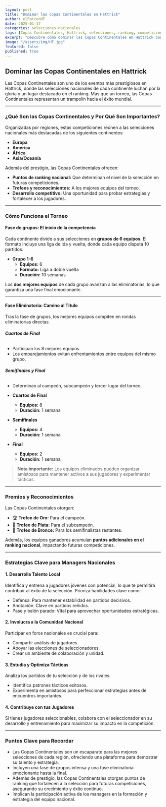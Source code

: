 ```yaml
---
layout: post
title: "Dominar las Copas Continentales en Hattrick"
author: elPatronHT
date: 2025-01-17
categories: selecciones-nacionales
tags: [Copas Continentales, Hattrick, selecciones, ranking, competiciones]
excerpt: "Descubre cómo dominar las Copas Continentales en Hattrick con esta guía completa sobre su formato y cómo contribuir al éxito de tu selección nacional, llevando a tu equipo a lo más alto."
image: "/assets/img/HT.jpg"
featured: false
published: true
---
```


## Dominar las Copas Continentales en Hattrick

Las Copas Continentales son uno de los eventos más prestigiosos en Hattrick, donde las selecciones nacionales de cada continente luchan por la gloria y un lugar destacado en el ranking. Más que un torneo, las Copas Continentales representan un trampolín hacia el éxito mundial.

---

### ¿Qué Son las Copas Continentales y Por Qué Son Importantes?

Organizadas por regiones, estas competiciones reúnen a las selecciones nacionales más destacadas de los siguientes continentes:

- **Europa**
- **América**
- **África**
- **Asia/Oceanía**

Además del prestigio, las Copas Continentales ofrecen:

- **Puntos de ranking nacional:** Que determinan el nivel de la selección en futuras competiciones.
- **Trofeos y reconocimientos:** A los mejores equipos del torneo.
- **Desarrollo competitivo:** Una oportunidad para probar estrategias y fortalecer a los jugadores.

---

### Cómo Funciona el Torneo

#### Fase de grupos: El inicio de la competencia

Cada continente divide a sus selecciones en **grupos de 6 equipos**. El formato incluye una liga de ida y vuelta, donde cada equipo disputa 10 partidos.

- **Grupo 1-6**
  - **Equipos:** 6
  - **Formato:** Liga a doble vuelta
  - **Duración:** 10 semanas

Los **dos mejores equipos** de cada grupo avanzan a las eliminatorias, lo que garantiza una fase final emocionante.

---

#### Fase Eliminatoria: Camino al Título

Tras la fase de grupos, los mejores equipos compiten en rondas eliminatorias directas.

###### **Cuartos de Final**

- Participan los 8 mejores equipos.
- Los emparejamientos evitan enfrentamientos entre equipos del mismo grupo.

###### **Semifinales y Final**

- Determinan al campeón, subcampeón y tercer lugar del torneo.

- **Cuartos de Final**

  - **Equipos:** 8
  - **Duración:** 1 semana

- **Semifinales**

  - **Equipos:** 4
  - **Duración:** 1 semana

- **Final**
  - **Equipos:** 2
  - **Duración:** 1 semana

> **Nota importante:** Los equipos eliminados pueden organizar amistosos para mantener activos a sus jugadores y experimentar tácticas.

---

### Premios y Reconocimientos

Las Copas Continentales otorgan:

- 🏆 **Trofeo de Oro:** Para el campeón.
- 🥈 **Trofeo de Plata:** Para el subcampeón.
- 🥉 **Trofeo de Bronce:** Para los semifinalistas restantes.

Además, los equipos ganadores acumulan **puntos adicionales en el ranking nacional**, impactando futuras competiciones.

---

### Estrategias Clave para Managers Nacionales

#### 1. **Desarrolla Talento Local**

Identifica y entrena a jugadores jóvenes con potencial, lo que te permitirá contribuir al éxito de la selección. Prioriza habilidades clave como:

- Defensa: Para mantener estabilidad en partidos decisivos.
- Anotación: Clave en partidos reñidos.
- Pase y balón parado: Vital para aprovechar oportunidades estratégicas.

#### 2. **Involucra a la Comunidad Nacional**

Participar en foros nacionales es crucial para:

- Compartir análisis de jugadores.
- Apoyar las elecciones de seleccionadores.
- Crear un ambiente de colaboración y unidad.

#### 3. **Estudia y Optimiza Tácticas**

Analiza los partidos de tu selección y de los rivales:

- Identifica patrones tácticos exitosos.
- Experimenta en amistosos para perfeccionar estrategias antes de encuentros importantes.

#### 4. **Contribuye con tus Jugadores**

Si tienes jugadores seleccionables, colabora con el seleccionador en su desarrollo y entrenamiento para maximizar su impacto en la competición.

---

### Puntos Clave para Recordar

- Las Copas Continentales son un escaparate para las mejores selecciones de cada región, ofreciendo una plataforma para demostrar su talento y estrategia.
- Incluyen una fase de grupos intensa y una fase eliminatoria emocionante hasta la final.
- Además de prestigio, las Copas Continentales otorgan puntos de ranking que fortalecen a la selección para futuras competiciones, asegurando su crecimiento y éxito continuo.
- Implican la participación activa de los managers en la formación y estrategia del equipo nacional.
